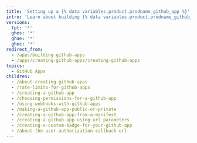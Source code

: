 ```yaml
---
title: 'Setting up a {% data variables.product.prodname_github_app %}'
intro: 'Learn about building {% data variables.product.prodname_github_apps %}.'
versions:
  fpt: '*'
  ghes: '*'
  ghae: '*'
  ghec: '*'
redirect_from:
  - /apps/building-github-apps
  - /apps/creating-github-apps/creating-github-apps
topics:
  - GitHub Apps
children:
  - /about-creating-github-apps
  - /rate-limits-for-github-apps
  - /creating-a-github-app
  - /choosing-permissions-for-a-github-app
  - /using-webhooks-with-github-apps
  - /making-a-github-app-public-or-private
  - /creating-a-github-app-from-a-manifest
  - /creating-a-github-app-using-url-parameters
  - /creating-a-custom-badge-for-your-github-app
  - /about-the-user-authorization-callback-url
---
```


